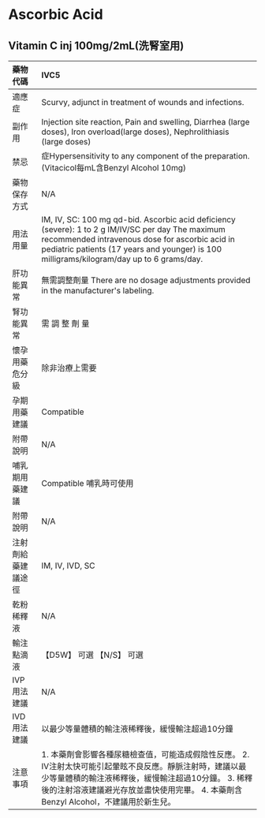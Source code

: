 # Ascorbic Acid

## Vitamin C inj 100mg/2mL(洗腎室用)

| 藥物代碼           | IVC5                                                                                                                                                                                                                                                    |
|:-------------------|:--------------------------------------------------------------------------------------------------------------------------------------------------------------------------------------------------------------------------------------------------------|
| 適應症             | Scurvy, adjunct in treatment of wounds and infections.                                                                                                                                                                                                  |
| 副作用             | Injection site reaction, Pain and swelling, Diarrhea (large doses), Iron overload(large doses), Nephrolithiasis (large doses)                                                                                                                           |
| 禁忌               | 症Hypersensitivity to any component of the preparation. (Vitacicol每mL含Benzyl Alcohol 10mg)                                                                                                                                                            |
| 藥物保存方式       | N/A                                                                                                                                                                                                                                                     |
| 用法用量           | IM, IV, SC: 100 mg qd-bid. Ascorbic acid deficiency (severe): 1 to 2 g IM/IV/SC per day The maximum recommended intravenous dose for ascorbic acid in pediatric patients (17 years and younger) is 100 milligrams/kilogram/day up to 6 grams/day.       |
| 肝功能異常         | 無需調整劑量  There are no dosage adjustments provided in the manufacturer's labeling.                                                                                                                                                                  |
| 腎功能異常         | 需 調 整 劑 量                                                                                                                                                                                                                                          |
| 懷孕用藥危分級     | 除非治療上需要                                                                                                                                                                                                                                          |
| 孕期用藥建議       | Compatible                                                                                                                                                                                                                                              |
| 附帶說明           | N/A                                                                                                                                                                                                                                                     |
| 哺乳期用藥建議     | Compatible 哺乳時可使用                                                                                                                                                                                                                                 |
| 附帶說明           | N/A                                                                                                                                                                                                                                                     |
| 注射劑給藥建議途徑 | IM, IV, IVD, SC                                                                                                                                                                                                                                         |
| 乾粉稀釋液         | N/A                                                                                                                                                                                                                                                     |
| 輸注點滴液         | 【D5W】 可選  【N/S】 可選                                                                                                                                                                                                                              |
| IVP 用法建議       | N/A                                                                                                                                                                                                                                                     |
| IVD 用法建議       | 以最少等量體積的輸注液稀釋後，緩慢輸注超過10分鐘                                                                                                                                                                                                        |
| 注意事項           | 1. 本藥劑會影響各種尿糖檢查值，可能造成假陰性反應。 2. IV注射太快可能引起暈眩不良反應。靜脈注射時，建議以最少等量體積的輸注液稀釋後，緩慢輸注超過10分鐘。 3. 稀釋後的注射溶液建議避光存放並盡快使用完畢。 4. 本藥劑含Benzyl Alcohol，不建議用於新生兒。 |

